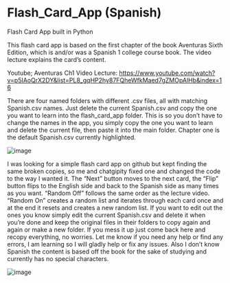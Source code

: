 # Flash_Card_App (Spanish)
Flash Card App built in Python

This flash card app is based on the first chapter of the book Aventuras Sixth Edition, which is and/or was a 
Spanish 1 college course book. The video lecture explains the card’s content.

Youtube; Aventuras Ch1 Video Lecture:
https://www.youtube.com/watch?v=p5IAoQrX2DY&list=PL8_gqHP2hy87FQheWfkMaed7gZMOpAlHb&index=16

There are four named folders with different .csv files, all with matching Spanish.csv names. Just delete the 
current Spanish.csv and copy the one you want to learn into the flash_card_app folder. This is so you don’t 
have to change the names in the app, you simply copy the one you want to learn and delete the current file, 
then paste it into the main folder. Chapter one is the default Spanish.csv currently highlighted.


![image](https://github.com/user-attachments/assets/eba862c4-5780-4fcc-9bb2-b6e7f2ebeacc)


I was looking for a simple flash card app on github but kept finding the same broken copies, so me and 
chatgipity fixed one and changed the code to the way I wanted it. The “Next” button moves to the next card, 
the “Flip” button flips to the English side and back to the Spanish side as many times as you want. 
“Random Off” follows the same order as the lecture video. “Random On” creates a random list and iterates 
through each card once and at the end it resets and creates a new random list. If you want to edit out the 
ones you know simply edit the current Spanish.csv and delete it when you’re done and keep the original files 
in their folders to copy again and again or make a new folder. If you mess it up just come back here and 
recopy everything, no worries. Let me know if you need any help or find any errors, I am learning so I will 
gladly help or fix any issues. Also I don’t know Spanish the content is based off the book for the sake of 
studying and currently has no special characters. 

![image](https://github.com/user-attachments/assets/f1c12384-950b-46de-819d-e92cbbd7bc4b)


